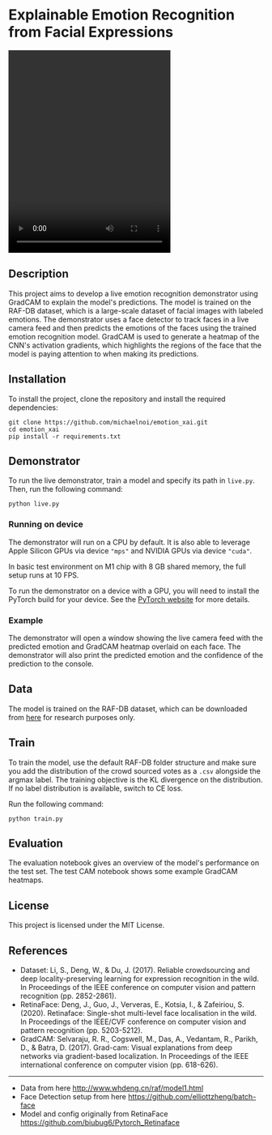 # Explainable Emotion Recognition from Facial Expressions

<video width="320" height="400" controls>
    <source src="./static/person1.mp4" type="video/mp4">
    Your browser does not support the video tag.
</video>


## Description

This project aims to develop a live emotion recognition demonstrator using GradCAM to explain the model's predictions. The model is trained on the RAF-DB dataset, which is a large-scale dataset of facial images with labeled emotions. The demonstrator uses a face detector to track faces in a live camera feed and then predicts the emotions of the faces using the trained emotion recognition model. GradCAM is used to generate a heatmap of the CNN's activation gradients, which highlights the regions of the face that the model is paying attention to when making its predictions.



## Installation

To install the project, clone the repository and install the required dependencies:

```
git clone https://github.com/michaelnoi/emotion_xai.git
cd emotion_xai
pip install -r requirements.txt
```



## Demonstrator

To run the live demonstrator, train a model and specify its path in ```live.py```. Then, run the following command:

```
python live.py
```

### Running on device

The demonstrator will run on a CPU by default. It is also able to leverage Apple Silicon GPUs via device ```"mps"``` and NVIDIA GPUs via device ```"cuda"```. 

In basic test environment on M1 chip with 8 GB shared memory, the full setup runs at 10 FPS.

To run the demonstrator on a device with a GPU, you will need to install the PyTorch build for your device. See the [PyTorch website](https://pytorch.org/get-started/locally/) for more details.

### Example

The demonstrator will open a window showing the live camera feed with the predicted emotion and GradCAM heatmap overlaid on each face. The demonstrator will also print the predicted emotion and the confidence of the prediction to the console.



## Data

The model is trained on the RAF-DB dataset, which can be downloaded from [here](http://www.whdeng.cn/raf/model1.html) for research purposes only.



## Train

To train the model, use the default RAF-DB folder structure and make sure you add the distribution of the crowd sourced votes as a ```.csv``` alongside the argmax label. The training objective is the KL divergence on the distribution.
If no label distribution is available, switch to CE loss.

Run the following command:

```
python train.py
```



## Evaluation

The evaluation notebook gives an overview of the model's performance on the test set. The test CAM notebook shows some example GradCAM heatmaps.



## License

This project is licensed under the MIT License.



## References

- Dataset: Li, S., Deng, W., & Du, J. (2017). Reliable crowdsourcing and deep locality-preserving learning for expression recognition in the wild. In Proceedings of the IEEE conference on computer vision and pattern recognition (pp. 2852-2861).
- RetinaFace: Deng, J., Guo, J., Ververas, E., Kotsia, I., & Zafeiriou, S. (2020). Retinaface: Single-shot multi-level face localisation in the wild. In Proceedings of the IEEE/CVF conference on computer vision and pattern recognition (pp. 5203-5212).
- GradCAM: Selvaraju, R. R., Cogswell, M., Das, A., Vedantam, R., Parikh, D., & Batra, D. (2017). Grad-cam: Visual explanations from deep networks via gradient-based localization. In Proceedings of the IEEE international conference on computer vision (pp. 618-626).

--- 

- Data from here http://www.whdeng.cn/raf/model1.html
- Face Detection setup from here https://github.com/elliottzheng/batch-face
- Model and config originally from RetinaFace https://github.com/biubug6/Pytorch_Retinaface
